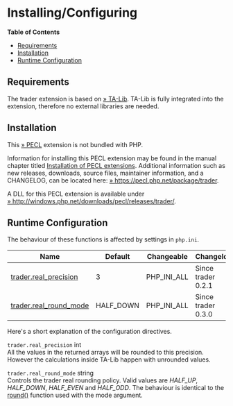 Installing/Configuring
======================

**Table of Contents**

-   [Requirements](/trader/setup.html#Requirements)
-   [Installation](/trader/setup.html#Installation)
-   [Runtime Configuration](/trader/setup.html#Runtime%20Configuration)

Requirements
------------

The trader extension is based on
<a href="http://www.ta-lib.org/" class="link external">» TA-Lib</a>.
TA-Lib is fully integrated into the extension, therefore no external
libraries are needed.

Installation
------------

This <a href="https://pecl.php.net/" class="link external">» PECL</a>
extension is not bundled with PHP.

Information for installing this PECL extension may be found in the
manual chapter titled
<a href="/install/pecl.html" class="link">Installation of PECL extensions</a>.
Additional information such as new releases, downloads, source files,
maintainer information, and a CHANGELOG, can be located here:
<a href="https://pecl.php.net/package/trader" class="link external">» https://pecl.php.net/package/trader</a>.

A DLL for this PECL extension is available under
<a href="http://windows.php.net/downloads/pecl/releases/trader/" class="link external">» http://windows.php.net/downloads/pecl/releases/trader/</a>.

Runtime Configuration
---------------------

The behaviour of these functions is affected by settings in `php.ini`.

| Name                                                                  | Default    | Changeable    | Changelog          |
|-----------------------------------------------------------------------|------------|---------------|--------------------|
| <a href="/trader/setup.html#" class="link">trader.real_precision</a>  | 3          | PHP\_INI\_ALL | Since trader 0.2.1 |
| <a href="/trader/setup.html#" class="link">trader.real_round_mode</a> | HALF\_DOWN | PHP\_INI\_ALL | Since trader 0.3.0 |

Here's a short explanation of the configuration directives.

`trader.real_precision` <span class="type">int</span>  
All the values in the returned arrays will be rounded to this precision.
However the calculations inside TA-Lib happen with unrounded values.

`trader.real_round_mode` <span class="type">string</span>  
Controls the trader real rounding policy. Valid values are *HALF\_UP*,
*HALF\_DOWN*, *HALF\_EVEN* and *HALF\_ODD*. The behaviour is identical
to the <a href="/ref/math.html#round" class="link">round()</a> function
used with the mode argument.
